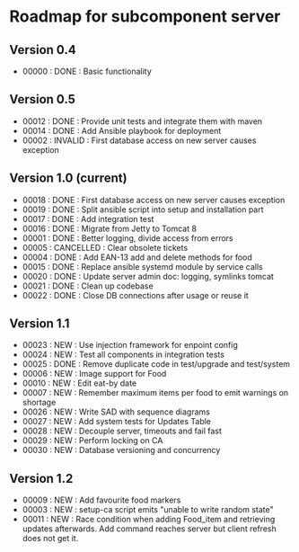 # Roadmap for subcomponent server

## Version 0.4
* 00000 : DONE : Basic functionality

## Version 0.5
* 00012 : DONE : Provide unit tests and integrate them with maven
* 00014 : DONE : Add Ansible playbook for deployment
* 00002 : INVALID : First database access on new server causes exception

## Version 1.0 (current)
* 00018 : DONE : First database access on new server causes exception
* 00019 : DONE : Split ansible script into setup and installation part
* 00017 : DONE : Add integration test
* 00016 : DONE : Migrate from Jetty to Tomcat 8
* 00001 : DONE : Better logging, divide access from errors
* 00005 : CANCELLED  : Clear obsolete tickets
* 00004 : DONE : Add EAN-13 add and delete methods for food
* 00015 : DONE : Replace ansible systemd module by service calls
* 00020 : DONE : Update server admin doc: logging, symlinks tomcat
* 00021 : DONE : Clean up codebase
* 00022 : DONE : Close DB connections after usage or reuse it 

## Version 1.1
* 00023 : NEW  : Use injection framework for enpoint config
* 00024 : NEW  : Test all components in integration tests
* 00025 : DONE : Remove duplicate code in test/upgrade and test/system
* 00006 : NEW  : Image support for Food
* 00010 : NEW  : Edit eat-by date
* 00007 : NEW  : Remember maximum items per food to emit warnings on shortage
* 00026 : NEW  : Write SAD with sequence diagrams
* 00027 : NEW  : Add system tests for Updates Table
* 00028 : NEW  : Decouple server, timeouts and fail fast
* 00029 : NEW  : Perform locking on CA
* 00030 : NEW  : Database versioning and concurrency

## Version 1.2
* 00009 : NEW  : Add favourite food markers
* 00003 : NEW  : setup-ca script emits "unable to write random state"
* 00011 : NEW  : Race condition when adding Food_item and retrieving updates 
                 afterwards. Add command reaches server but client refresh does 
                 not get it. 

